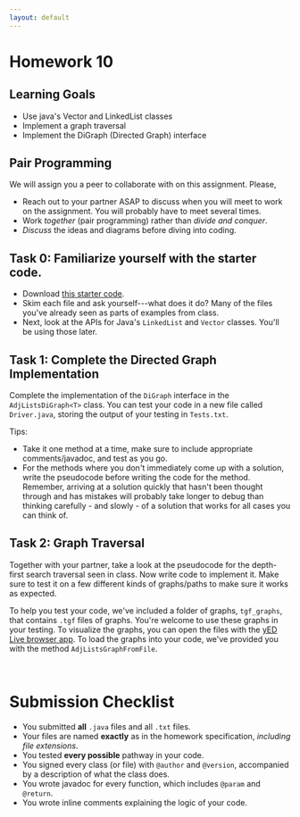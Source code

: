 ```yaml
---
layout: default
---
```


# Homework 10


## Learning Goals

* Use java's Vector and LinkedList classes
* Implement a graph traversal
* Implement the DiGraph (Directed Graph) interface


## Pair Programming

We will assign you a peer to collaborate with on this assignment. Please,
* Reach out to your partner ASAP to discuss when you will meet to work on the assignment. You will probably have to meet several times.
* Work *together* (pair programming) rather than *divide and conquer*.
* *Discuss* the ideas and diagrams before diving into coding.


## Task 0: Familiarize yourself with the starter code.

* Download [this starter code](/static_files/HW9.zip).
* Skim each file and ask yourself---what does it do? Many of the files you've already seen as parts of examples from class.
* Next, look at the APIs for Java's `LinkedList` and `Vector` classes. You'll be using those later.


## Task 1: Complete the Directed Graph Implementation

Complete the implementation of the `DiGraph` interface in the `AdjListsDiGraph<T>` class.
You can test your code in a new file called `Driver.java`, storing the output of your testing in `Tests.txt`.

Tips:
* Take it one method at a time, make sure to include appropriate comments/javadoc, and test as you go.
* For the methods where you don't immediately come up with a solution, write the pseudocode before writing the code for the method. Remember, arriving at a solution quickly that hasn't been thought through and has mistakes will probably take longer to debug than thinking carefully - and slowly - of a solution that works for all cases you can think of.



## Task 2: Graph Traversal

Together with your partner, take a look at the pseudocode for the depth-first search traversal seen in class. Now write code to implement it. Make sure to test it on a few different kinds of graphs/paths to make sure it works as expected. 


To help you test your code, we've included a folder of graphs, `tgf_graphs`, that contains `.tgf` files of graphs.
You're welcome to use these graphs in your testing.
To visualize the graphs, you can open the files with the [yED Live browser app](https://www.yworks.com/yed-live/).
To load the graphs into your code, we've provided you with the method `AdjListsGraphFromFile`.



<br/>

# Submission Checklist

* You submitted **all** `.java` files and all `.txt` files.
* Your files are named **exactly** as in the homework specification, *including file extensions*.
* You tested **every possible** pathway in your code.
* You signed every class (or file) with `@author` and `@version`, accompanied by a description of what the class does.
* You wrote javadoc for every function, which includes `@param` and `@return`.
* You wrote inline comments explaining the logic of your code.




<!--
# Homework 9, Part A: Graphs

## Learning Goals

* To understand Graphs and alternative implementations
* To understand and practice  basic graph traversal algorithms

**Note:** This exercise involves NO programming.


## Exercise: Working with Graphs

In this task you will work with an undirected Graph `G = {V, E}`, where `V = {f,p,s,b,l,j,t,c,d}` and `E = {(1,2), (1,3), (3,8), (4,8), (8,9), (1,7), (2,6), (2,3), (5,6), (6,7), (7,9), (8,1)}`.

Assume that the nodes are stored in an indexed linear structure (e.g., an array or a vector) numbered consecutively from 1 (node `f`) to 9 (node `d`).

### Task 1
Represent the graph `G` using the adjacency matrix representation. Draw this representation in your notebook or on your computer (using a drawing application).

### Task 2
Represent the graph `G` using the adjacency lists representation. Draw this representation in your notebook or on your computer (using a drawing application).

### Task 3
Type up a `tgf` representation of the graph `G` manually in a file, named `G.tgf`. Open that file in yEd and see the produced visualization of the graph. Arrange the nodes, on the yEd window, nicely so that the edges are not crossing. Try the various Layout options, including Orthogonal. Take a snapshot of that image.

### Task 4
Find a path from node `l` to node `b` with length 8, that passes through every vertex of the graph.
List the nodes of that path.

### Task 5
The graph `G` contains cycles. What is the smallest number of vertices to remove in order to break all cycles?

### Task 6
Run, by hand, a depth-first search (DFS) traversal of the graph `G`, starting at node  `p`. When choosing which node to visit next amongst the possibilities, choose the one that is next in alphabetical order. Give your answer by listing the edges in the order that DFS will select.


## Submitting your work

Submit one PDF file, named `GraphOnPaper.pdf` that contains your answers to all 6 questions, clearly marked: "Task 1 Answer" to "Task 6 Answer". Make sure the document you submit contains your name.







<br/>

# Homework 9, Part B: Maze

## Learning Goals

* To understand the correspondence between Graphs and Mazes
* To understand how a graph algorithm can solve a maze problem


**Note:** This exercise involves NO programming.

## Exercise: Solving a maze

Consider the following maze:

<img src="_images/figs/maze.png" />

Think about how you would model this maze as a graph so that you can employ graph traversal algorithms in order to solve it. By solving a maze we mean to have an algorithm that, entering from the top opening of the maze will exit at the bottom opening.

Some questions to consider:
1. How do you decide what is a vertex?
2. How do you decide what is an edge or an arc?
3. Show the data structure that represents the graph defined by the vertices and edges/arcs you chose.
4. Show the DFS and BFS traversals of the graph defined by your data structure
5. Which traversal is better? How did you decide?


## Submitting your work

Write up your answer on paper and take a photo of it. Submit one PDF file, named `MazeOnPaper.pdf` that contains your answers to all questions, clearly marked: "Task 1 Answer" to "Task 2 Answer", etc.

Make sure the document you submit contains your name.


-->

